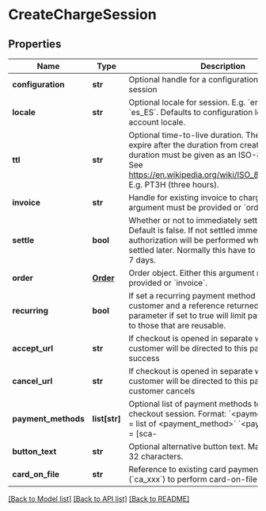 # CreateChargeSession

## Properties
Name | Type | Description | Notes
------------ | ------------- | ------------- | -------------
**configuration** | **str** | Optional handle for a configuration to use for this session | [optional] 
**locale** | **str** | Optional locale for session. E.g. &#x60;en_GB&#x60;, &#x60;da_DK&#x60;, &#x60;es_ES&#x60;. Defaults to configuration locale or account locale.  | [optional] 
**ttl** | **str** | Optional time-to-live duration. The session will expire after the duration from creation. The duration must be given as an ISO-8601 duration. See https://en.wikipedia.org/wiki/ISO_8601#Durations. E.g. PT3H (three hours). | [optional] 
**invoice** | **str** | Handle for existing invoice to charge. Either this argument must be provided or &#x60;order&#x60;. | [optional] 
**settle** | **bool** | Whether or not to immediately settle (capture). Default is false. If not settled immediately an authorization will be performed which can be settled later. Normally this have to be done within 7 days. | [optional] 
**order** | [**Order**](Order.md) | Order object. Either this argument must be provided or &#x60;invoice&#x60;.  | [optional] 
**recurring** | **bool** | If set a recurring payment method is stored for the customer and a reference returned. This parameter if set to true will limit payment methods to those that are reusable. | [optional] 
**accept_url** | **str** | If checkout is opened in separate window the customer will be directed to this page after success | [optional] 
**cancel_url** | **str** | If checkout is opened in separate window the customer will be directed to this page if the customer cancels | [optional] 
**payment_methods** | **list[str]** | Optional list of payment methods to use for the checkout session. Format: &#x60;&lt;payment_methods&gt; &#x3D; list of &lt;payment_method&gt;&#x60; &#x60;&lt;payment_method&gt;  &#x3D; [sca-|scafallback-|nosca-|]&lt;payment_name&gt;&#x60; &#x60;&lt;payment_name&gt;    &#x3D; The id of payment method, e.g. dankort&#x60; See https://docs.reepay.com/docs/checkout-payment-methods for full documentation | [optional] 
**button_text** | **str** | Optional alternative button text. Maximum length 32 characters. | [optional] 
**card_on_file** | **str** | Reference to existing card payment method (&#x60;ca_xxx&#x60;) to perform card-on-file payment for. | [optional] 

[[Back to Model list]](../README.md#documentation-for-models) [[Back to API list]](../README.md#documentation-for-api-endpoints) [[Back to README]](../README.md)


